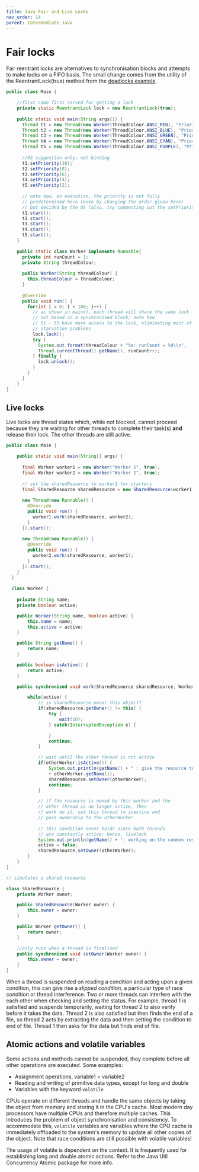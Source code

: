```yaml
---
title: Java Fair and Live Locks
nav_order: 14
parent: Intermediate Java
---
```


# Fair locks

Fair reentrant locks are alternatives to synchronisation blocks and attempts to make locks on a FIFO basis. The small change comes from the utility of the ReentrantLock(true) method from the [deadlocks example](./Deadlocks.md).

```java
public class Main {

    //first come first served for getting a lock
    private static ReentrantLock lock = new ReentrantLock(true); 
    
    public static void main(String args[]) {
      Thread t1 = new Thread(new Worker(ThreadColour.ANSI_RED), "Priority 10");
      Thread t2 = new Thread(new Worker(ThreadColour.ANSI_BLUE), "Priority 8");
      Thread t3 = new Thread(new Worker(ThreadColour.ANSI_GREEN), "Priority 6");
      Thread t4 = new Thread(new Worker(ThreadColour.ANSI_CYAN), "Priority 4");
      Thread t5 = new Thread(new Worker(ThreadColour.ANSI_PURPLE), "Priority 2");
      
      //OS suggestion only; not binding
      t1.setPriority(10);
      t2.setPriority(8);
      t3.setPriority(6);
      t4.setPriority(4);
      t5.setPriority(2);
      
      // note how, on execution, the priority is not fully 
      // predetermined here (even by changing the order given here)
      // but decided by the OS (also, try commenting out the setPriority() functions)
      t1.start();
      t2.start();
      t3.start();
      t4.start();
      t5.start();
    }
    
    public static class Worker implements Runnable{
      private int runCount = 1;
      private String threadColour;
      
      public Worker(String threadColour) {
        this.threadColour = threadColour;
      }
      
      @Override
      public void run() {
        for(int i = 0; i < 100; i++) {
          // as shown in main(), each thread will share the same lock
          // not based on a synchronised block; note how 
          // t1 - t5 have more access to the lock, eliminating most of the
          // starvation problems
          lock.lock();
          try {
            System.out.format(threadColour + "%s: runCount = %d\\n",
            Thread.currentThread().getName(), runCount++);
          } finally {
            lock.unlock();
          }
        }
      }
    }
}
```

## Live locks

Live locks are thread states which, while not blocked, cannot proceed because they are waiting for other threads to complete their task(s) __and__ release their lock. The other threads are still active.

```java
public class Main {

    public static void main(String[] args) { 
      
      final Worker worker1 = new Worker("Worker 1", true);
      final Worker worker2 = new Worker("Worker 2", true);
      
      // set the sharedResource to worker1 for starters
      final SharedResource sharedResource = new SharedResource(worker1);
      
      new Thread(new Runnable() {
        @Override
        public void run() {
          worker1.work(sharedResource, worker2);
        }
      }).start();
      
      new Thread(new Runnable() {
        @Override
        public void run() {
          worker2.work(sharedResource, worker1);
        }
      }).start();
    }
  }
  
  class Worker {
	
    private String name;
    private boolean active;

    public Worker(String name, boolean active) {
        this.name = name;
        this.active = active;
    }

    public String getName() {
        return name;
    }

    public boolean isActive() {
        return active;
    }

    public synchronized void work(SharedResource sharedResource, Worker otherWorker) {

        while(active) {
        	// is sharedResource owner this object?
            if(sharedResource.getOwner() != this) {
                try {
                    wait(10);
                } catch(InterruptedException e) {

                }
                continue;
            }

            // wait until the other thread is not active
            if(otherWorker.isActive()) {
                System.out.println(getName() + " : give the resource to the worker " 
                + otherWorker.getName());
                sharedResource.setOwner(otherWorker);
                continue;
            }

            // if the resource is owned by this worker and the 
            // other thread is no longer active, then
            // work on it, set this thread to inactive and 
            // pass ownership to the otherWorker
            
            // this condition never holds since both threads
            // are constantly active; hence, livelock
            System.out.println(getName() + ": working on the common resource");
            active = false;
            sharedResource.setOwner(otherWorker);
        }
    }
}

// simulates a shared resource

class SharedResource {
    private Worker owner;

    public SharedResource(Worker owner) {
        this.owner = owner;
    }

    public Worker getOwner() {
        return owner;
    }

    //only runs when a thread is finalised
    public synchronized void setOwner(Worker owner) {
        this.owner = owner;
    }
}
```

When a thread is suspended on reading a condition and acting upon a given condition, this can give rise a _slipped condition_, a particular type of race condition or thread interference. Two or more threads can interfere with the each other when checking and setting the status. For example, thread 1 is satisfied and suspends temporarily, waiting for thread 2 to also verify before it takes the data. Thread 2 is also satisfied but then finds the end of a file, so thread 2 acts by extracting the data and then setting the condition to end of file. Thread 1 then asks for the data but finds end of file.

## Atomic actions and volatile variables

Some actions and methods cannot be suspended, they complete before all other operations are executed. Some examples:

+ Assignment operations, variable1 = variable2
+ Reading and writing of primitive data types, except for long and double
+ Variables with the keyword ```volatile```

CPUs operate on different threads and handle the same objects by taking the object from memory and storing it in the CPU's cache. Most modern day processors have multiple CPUs and therefore multiple caches. This introduces the problem of object synchronisation and consistency. To accommodate this, ```volatile``` variables are variables where the CPU cache is immediately offloaded to the system's memory to update all other copies of the object. Note that race conditions are still possible with volatile variables!

The usage of volatile is dependent on the context. It is frequently used for establishing long and double atomic actions. Refer to the Java Util Concurrency Atomic package for more info.
